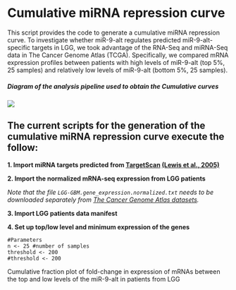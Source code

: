 # Cumulative miRNA repression curve

This script provides the code to generate a cumulative miRNA repression curve. To investigate whether miR-9-alt regulates predicted miR-9-alt-specific targets in LGG, we took advantage of the RNA-Seq and miRNA-Seq data in The Cancer Genome Atlas (TCGA). Specifically, we compared mRNA expression profiles between patients with high levels of miR-9-alt (top 5%, 25 samples) and relatively low levels of miR-9-alt (bottom 5%, 25 samples).

##### Diagram of the analysis pipeline used to obtain the Cumulative curves
<img src="https://github.com/Gu-Lab-RBL-NCI/Cumulative-miRNA-repression-curve/blob/master/scheme.png">

## The current scripts for the generation of the cumulative miRNA repression curve execute the follow:

**1. Import miRNA targets predicted from [TargetScan](http://www.targetscan.org//vert_50/seedmatch.html) [(Lewis et al., 2005)](https://www.ncbi.nlm.nih.gov/pubmed/15652477)**

**2. Import the normalized mRNA-seq expression from LGG patients**

*Note that the file `LGG-GBM.gene_expression.normalized.txt` needs to be downloaded separately from [The Cancer Genome Atlas datasets](https://tcga-data.nci.nih.gov/docs/publications/lgggbm_2016/).*

**3. Import LGG patients data manifest**

**4. Set up top/low level and minimum expression of the genes**
```
#Parameters
n <- 25 #number of samples
threshold <- 200
#threshold <- 200
```


Cumulative fraction plot of fold-change in expression of mRNAs between the top and low levels of the miR-9-alt in patients from LGG
